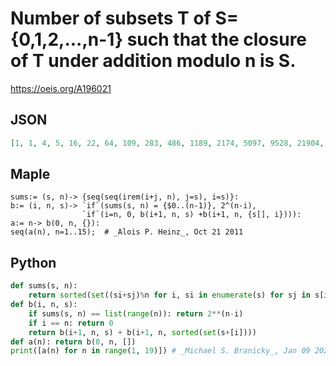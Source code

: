 # Number of subsets T of S\=\{0,1,2,\.\.\.,n\-1\} such that the closure of T under addition modulo n is S\.
https://oeis.org/A196021
## JSON
```JSON
[1, 1, 4, 5, 16, 22, 64, 109, 283, 486, 1189, 2174, 5097, 9528, 21904, 41549, 92022, 177043, 387715, 754910, 1624543, 3174095, 6751375, 13296454, 27962241, 55173405, 115220461, 228121892, 472419049, 937688232, 1930884229, 3840200525, 7867929073, 15660179800]
```
## Maple
```Maple
sums:= (s, n)-> {seq(seq(irem(i+j, n), j=s), i=s)}:
b:= (i, n, s)-> `if`(sums(s, n) = {$0..(n-1)}, 2^(n-i),
                `if`(i=n, 0, b(i+1, n, s) +b(i+1, n, {s[], i}))):
a:= n-> b(0, n, {}):
seq(a(n), n=1..15);  # _Alois P. Heinz_, Oct 21 2011
```
## Python
```Python
def sums(s, n):
    return sorted(set((si+sj)%n for i, si in enumerate(s) for sj in s[i:]))
def b(i, n, s):
    if sums(s, n) == list(range(n)): return 2**(n-i)
    if i == n: return 0
    return b(i+1, n, s) + b(i+1, n, sorted(set(s+[i])))
def a(n): return b(0, n, [])
print([a(n) for n in range(1, 19)]) # _Michael S. Branicky_, Jan 09 2022 after _Alois P. Heinz_
```
